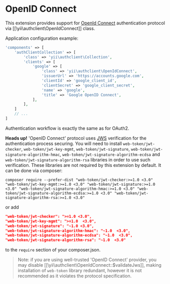 OpenID Connect
==============

This extension provides support for [OpenId Connect](https://openid.net/connect/) authentication protocol via
[[\yii\authclient\OpenIdConnect]] class.

Application configuration example:

```php
'components' => [
    'authClientCollection' => [
        'class' => 'yii\authclient\Collection',
        'clients' => [
            'google' => [
                'class' => 'yii\authclient\OpenIdConnect',
                'issuerUrl' => 'https://accounts.google.com',
                'clientId' => 'google_client_id',
                'clientSecret' => 'google_client_secret',
                'name' => 'google',
                'title' => 'Google OpenID Connect',
            ],
        ],
    ]
    // ...
]
```

Authentication workflow is exactly the same as for OAuth2.

**Heads up!** 'OpenID Connect' protocol uses [JWS](https://tools.ietf.org/html/draft-ietf-jose-json-web-signature) verification
for the authentication process securing. You will need to install `web-token/jwt-checker`, `web-token/jwt-key-mgmt`, `web-token/jwt-signature`, `web-token/jwt-signature-algorithm-hmac`, `web-token/jwt-signature-algorithm-ecdsa` and `web-token/jwt-signature-algorithm-rsa` libraries in order to use such verification. These libraries are not required by this extension by default. It can be done via composer:

```
composer require --prefer-dist "web-token/jwt-checker:>=1.0 <3.0" "web-token/jwt-key-mgmt:>=1.0 <3.0" "web-token/jwt-signature:>=1.0 <3.0" "web-token/jwt-signature-algorithm-hmac:>=1.0 <3.0" "web-token/jwt-signature-algorithm-ecdsa:>=1.0 <3.0" "web-token/jwt-signature-algorithm-rsa:>=1.0 <3.0"
```

or add

```json
"web-token/jwt-checker": ">=1.0 <3.0",
"web-token/jwt-key-mgmt": ">=1.0  <3.0",
"web-token/jwt-signature": "~1.0 <3.0",
"web-token/jwt-signature-algorithm-hmac": "~1.0  <3.0",
"web-token/jwt-signature-algorithm-ecdsa": "~1.0  <3.0",
"web-token/jwt-signature-algorithm-rsa": "~1.0  <3.0"
```

to the `require` section of your composer.json.

> Note: if you are using well-trusted 'OpenID Connect' provider, you may disable [[\yii\authclient\OpenIdConnect::$validateJws]],
  making installation of `web-token` library redundant, however it is not recommended as it violates the protocol specification.
